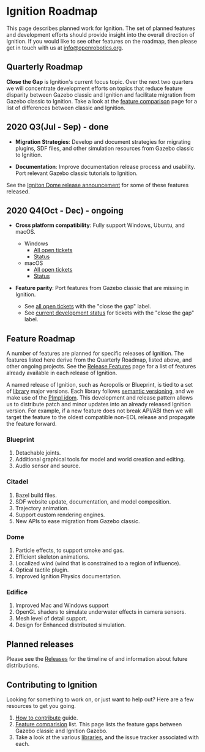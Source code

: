 # Ignition Roadmap

This page describes planned work for Ignition. The set of planned
features and development efforts should provide insight into the overall
direction of Ignition. If you would like to
see other features on the roadmap, then please get in touch with us at
info@openrobotics.org.

## Quarterly Roadmap

**Close the Gap** is Ignition's current focus topic. Over the next two
quarters we will concentrate development efforts on topics that reduce
feature disparity between Gazebo classic and Ignition and facilitate migration from
Gazebo classic to Ignition. Take a look at the
[feature comparison](/docs/citadel/comparison) page for a list of
differences between classic and Ignition.

## 2020 Q3(Jul - Sep) - done

* **Migration Strategies**: Develop and document strategies for migrating
plugins, SDF files, and other simulation resources from Gazebo classic to Ignition.

* **Documentation**: Improve documentation release process and usability.
Port relevant Gazebo classic tutorials to Ignition.

See the [Igniton Dome release announcement](https://www.openrobotics.org/blog/2019/12/11/ignition-dome-released)
for some of these features released.

## 2020 Q4(Oct - Dec) - ongoing

* **Cross platform compatibility**: Fully support Windows, Ubuntu, and macOS.
    * Windows
        * [All open tickets](https://github.com/search?q=org%3Aignitionrobotics+label%3AWindows&type=Issues)
        * [Status](https://github.com/orgs/ignitionrobotics/projects/3?card_filter_query=label%3AWindows)
    * macOS
        * [All open tickets](https://github.com/search?q=org%3Aignitionrobotics+label%3AmacOS&type=Issues)
        * [Status](https://github.com/orgs/ignitionrobotics/projects/3?card_filter_query=label%3AmacOS)

* **Feature parity**: Port features from Gazebo classic that are missing in Ignition.
    * See [all open tickets](https://github.com/search?q=org%3Aignitionrobotics+label%3A%22close+the+gap%22&state=open&type=Issues)
      with the "close the gap" label.
    * See [current development status](https://github.com/orgs/ignitionrobotics/projects/3?card_filter_query=label%3A%22close+the+gap%22)
      for tickets with the "close the gap" label.

## Feature Roadmap

A number of features are planned for specific releases of Ignition. The
features listed here derive from the Quarterly Roadmap, listed above, and other
ongoing projects.  See the [Release Features](/docs/all/release-features) page for a list of features already available in each release of Ignition.

A named release of Ignition, such as Acropolis or Blueprint, is tied to
a set of [library](/libs) major versions. Each library follows
[semantic versioning](https://semver.org/), and we make use of the [PImpl
idom](https://en.cppreference.com/w/cpp/language/pimpl). This development
and release pattern allows us to distribute patch and minor updates into an already released Ignition version. For example, if a new feature does not break API/ABI then we will target the feature to the oldest compatible non-EOL release and propagate the feature forward.

### Blueprint

1. Detachable joints.
1. Additional graphical tools for model and world creation and editing.
1. Audio sensor and source.

### Citadel

1. Bazel build files.
1. SDF website update, documentation, and model composition.
1. Trajectory animation.
1. Support custom rendering engines.
1. New APIs to ease migration from Gazebo classic.

### Dome

1. Particle effects, to support smoke and gas.
1. Efficient skeleton animations.
1. Localized wind (wind that is constrained to a region of influence).
1. Optical tactile plugin.
1. Improved Ignition Physics documentation.

### Edifice

1. Improved Mac and Windows support
1. OpenGL shaders to simulate underwater effects in camera sensors.
1. Mesh level of detail support.
1. Design for Enhanced distributed simulation.

## Planned releases

Please see the [Releases](/docs/all/releases) for the timeline of and information about future distributions.

## Contributing to Ignition

Looking for something to work on, or just want to help out? Here are a few
resources to get you going.

1. [How to contribute](/docs/all/contributing) guide.
1. [Feature comparision](/docs/citadel/comparison) list. This page lists the
   feature gaps between Gazebo classic and Ignition Gazebo.
1. Take a look at the various [libraries](/libs), and the issue tracker
   associated with each.
